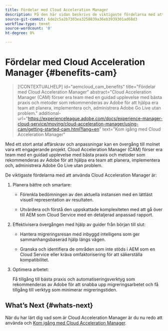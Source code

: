 ```yaml
---
title: Fördelar med Cloud Acceleration Manager
description: På den här sidan beskrivs de viktigaste fördelarna med att använda Cloud Acceleration Manager.
source-git-commit: 6de2c5a2b7303ea3258839a36eb3939301ad68d3
workflow-type: tm+mt
source-wordcount: '0'
ht-degree: 0%

---
```



# Fördelar med Cloud Acceleration Manager {#benefits-cam}

>[!CONTEXTUALHELP]
>id="aemcloud_cam_benefits"
>title="Fördelar med Cloud Acceleration Manager"
>abstract="Cloud Acceleration Manager (CAM) förser era team med en guidad upplevelse med bästa praxis och metoder som rekommenderas av Adobe för att hjälpa era team att planera, implementera och, administrera Adobe Go Live utan problem."
>additional-url="https://experienceleague.adobe.com/docs/experience-manager-cloud-service/moving/cloud-acceleration-manager/using-cam/getting-started-cam.html?lang=en" text="Kom igång med Cloud Acceleration Manager"

Med ett stort antal affärskrav och anpassningar kan en övergång till molnet vara ett engagerande projekt. Cloud Acceleration Manager (CAM) förser era team med en guidad upplevelse med bästa praxis och metoder som rekommenderas av Adobe för att hjälpa era team att planera, implementera och, administrera Adobe Go Live utan problem.

De viktigaste fördelarna med att använda Cloud Acceleration Manager är:

1. Planera bättre och smartare:

   * Förenkla bedömningen av den aktuella instansen med en lättläst visuell representation av resultaten.

   * Utvärdera och förstå den uppskattade komplexiteten med att gå över till AEM som Cloud Service med en detaljerad anpassad rapport.

1. Effektivisera övergången med hjälp av guider från början till slut:

   * Hantera migreringsresan med inbyggd intelligens som ger sammanhangsbaserad hjälp längs vägen.

   * Granska och identifiera de områden som inte stöds i AEM som en Cloud Service eller kräva omfaktorisering för att säkerställa kompatibilitet.

1. Optimera arbetet:

   Få tillgång till bästa praxis och automatiseringsverktyg som rekommenderas av Adobe för att snabba upp migreringsarbetet och få tillgång till verktyg som minimerar migreringstiden.

## What’s Next {#whats-next}

När du har lärt dig vad som är Cloud Acceleration Manager är du nu redo att använda och [Kom igång med Cloud Acceleration Manager](https://experienceleague.adobe.com/docs/experience-manager-cloud-service/moving/cloud-acceleration-manager/using-cam/getting-started-cam.html?lang=en).